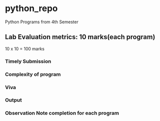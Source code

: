 # python_repo
Python Programs from 4th Semester


## Lab Evaluation metrics: 10 marks(each program)
10 x 10 = 100 marks

### Timely Submission
### Complexity of program
### Viva
### Output
### Observation Note completion for each program
